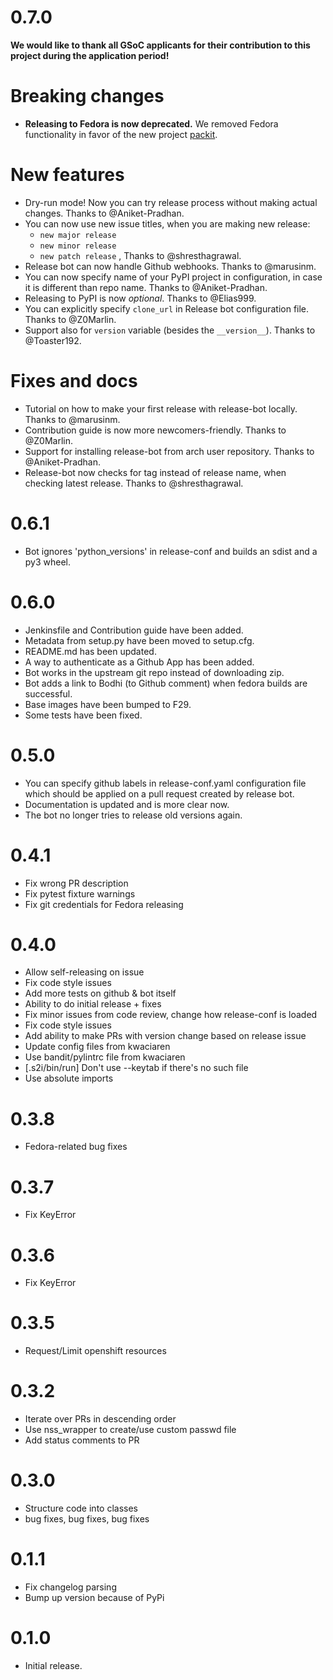 # 0.7.0

**We would like to thank all GSoC applicants for their contribution to this project during the application period!**

# Breaking changes

* **Releasing to Fedora is now deprecated.** We removed Fedora functionality in favor of the new project [packit](https://packit.dev/).

# New features

* Dry-run mode! Now you can try release process without making actual changes. Thanks to @Aniket-Pradhan.
* You can now use new issue titles, when you are making new release: 
  * `new major release`
  * `new minor release`
  * `new patch release` , Thanks to @shresthagrawal.
* Release bot can now handle Github webhooks. Thanks to @marusinm. 
* You can now specify name of your PyPI project in configuration, in case it is different than repo name. Thanks to @Aniket-Pradhan.
* Releasing to PyPI is now *optional*. Thanks to @Elias999.
* You can explicitly specify `clone_url` in Release bot configuration file. Thanks to @Z0Marlin. 
* Support also for `version` variable (besides the `__version__`). Thanks to @Toaster192.

# Fixes and docs
* Tutorial on how to make your first release with release-bot locally. Thanks to @marusinm.
* Contribution guide is now more newcomers-friendly. Thanks to @Z0Marlin.
* Support for installing release-bot from arch user repository. Thanks to @Aniket-Pradhan.
* Release-bot now checks for tag instead of release name, when checking latest release. Thanks to @shresthagrawal.

# 0.6.1

* Bot ignores 'python_versions' in release-conf and builds an sdist and a py3 wheel.

# 0.6.0

* Jenkinsfile and Contribution guide have been added.
* Metadata from setup.py have been moved to setup.cfg.
* README.md has been updated.
* A way to authenticate as a Github App has been added.
* Bot works in the upstream git repo instead of downloading zip.
* Bot adds a link to Bodhi (to Github comment) when fedora builds are successful.
* Base images have been bumped to F29.
* Some tests have been fixed.

# 0.5.0

* You can specify github labels in release-conf.yaml configuration file
  which should be applied on a pull request created by release bot.
* Documentation is updated and is more clear now.
* The bot no longer tries to release old versions again.

# 0.4.1

* Fix wrong PR description
* Fix pytest fixture warnings
* Fix git credentials for Fedora releasing

# 0.4.0

* Allow self-releasing on issue
* Fix code style issues
* Add more tests on github & bot itself
* Ability to do initial release + fixes
* Fix minor issues from code review, change how release-conf is loaded
* Fix code style issues
* Add ability to make PRs with version change based on release issue
* Update config files from kwaciaren
* Use bandit/pylintrc file from kwaciaren
* [.s2i/bin/run] Don't use --keytab if there's no such file
* Use absolute imports

# 0.3.8
* Fedora-related bug fixes

# 0.3.7
* Fix KeyError

# 0.3.6
* Fix KeyError

# 0.3.5
* Request/Limit openshift resources

# 0.3.2
* Iterate over PRs in descending order
* Use nss_wrapper to create/use custom passwd file
* Add status comments to PR

# 0.3.0
* Structure code into classes
* bug fixes, bug fixes, bug fixes

# 0.1.1
* Fix changelog parsing
* Bump up version because of PyPi

# 0.1.0

* Initial release.
